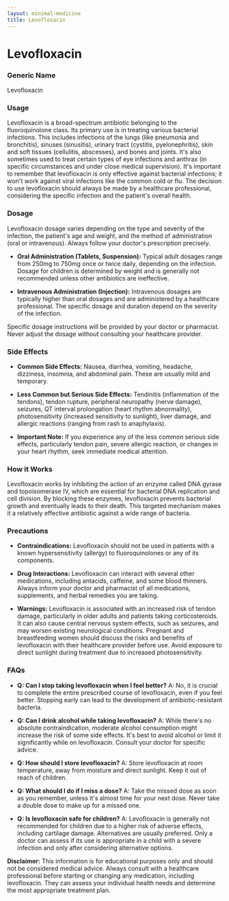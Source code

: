```yaml
---
layout: minimal-medicine
title: Levofloxacin
---
```


# Levofloxacin
### Generic Name
Levofloxacin

### Usage
Levofloxacin is a broad-spectrum antibiotic belonging to the fluoroquinolone class.  Its primary use is in treating various bacterial infections.  This includes infections of the lungs (like pneumonia and bronchitis), sinuses (sinusitis), urinary tract (cystitis, pyelonephritis), skin and soft tissues (cellulitis, abscesses), and bones and joints.  It's also sometimes used to treat certain types of eye infections and anthrax (in specific circumstances and under close medical supervision).  It's important to remember that levofloxacin is only effective against bacterial infections; it won't work against viral infections like the common cold or flu.  The decision to use levofloxacin should always be made by a healthcare professional, considering the specific infection and the patient's overall health.

### Dosage
Levofloxacin dosage varies depending on the type and severity of the infection, the patient's age and weight, and the method of administration (oral or intravenous).  Always follow your doctor's prescription precisely.  

* **Oral Administration (Tablets, Suspension):**  Typical adult dosages range from 250mg to 750mg once or twice daily, depending on the infection.  Dosage for children is determined by weight and is generally not recommended unless other antibiotics are ineffective.  

* **Intravenous Administration (Injection):**  Intravenous dosages are typically higher than oral dosages and are administered by a healthcare professional. The specific dosage and duration depend on the severity of the infection.  

Specific dosage instructions will be provided by your doctor or pharmacist.  Never adjust the dosage without consulting your healthcare provider.  

### Side Effects

* **Common Side Effects:**  Nausea, diarrhea, vomiting, headache, dizziness, insomnia, and abdominal pain.  These are usually mild and temporary.

* **Less Common but Serious Side Effects:**  Tendinitis (inflammation of the tendons), tendon rupture, peripheral neuropathy (nerve damage), seizures,  QT interval prolongation (heart rhythm abnormality),  photosensitivity (increased sensitivity to sunlight), liver damage, and allergic reactions (ranging from rash to anaphylaxis).

* **Important Note:** If you experience any of the less common serious side effects, particularly tendon pain,  severe allergic reaction, or changes in your heart rhythm, seek immediate medical attention.

### How it Works
Levofloxacin works by inhibiting the action of an enzyme called DNA gyrase and topoisomerase IV, which are essential for bacterial DNA replication and cell division.  By blocking these enzymes, levofloxacin prevents bacterial growth and eventually leads to their death.  This targeted mechanism makes it a relatively effective antibiotic against a wide range of bacteria.

### Precautions

* **Contraindications:** Levofloxacin should not be used in patients with a known hypersensitivity (allergy) to fluoroquinolones or any of its components.

* **Drug Interactions:**  Levofloxacin can interact with several other medications, including antacids, caffeine, and some blood thinners.  Always inform your doctor and pharmacist of all medications, supplements, and herbal remedies you are taking.

* **Warnings:** Levofloxacin is associated with an increased risk of tendon damage, particularly in older adults and patients taking corticosteroids.  It can also cause central nervous system effects, such as seizures, and may worsen existing neurological conditions.  Pregnant and breastfeeding women should discuss the risks and benefits of levofloxacin with their healthcare provider before use.  Avoid exposure to direct sunlight during treatment due to increased photosensitivity.


### FAQs

* **Q: Can I stop taking levofloxacin when I feel better?**  A: No, it is crucial to complete the entire prescribed course of levofloxacin, even if you feel better. Stopping early can lead to the development of antibiotic-resistant bacteria.

* **Q: Can I drink alcohol while taking levofloxacin?** A:  While there's no absolute contraindication, moderate alcohol consumption might increase the risk of some side effects.  It's best to avoid alcohol or limit it significantly while on levofloxacin.  Consult your doctor for specific advice.

* **Q: How should I store levofloxacin?**  A: Store levofloxacin at room temperature, away from moisture and direct sunlight.  Keep it out of reach of children.

* **Q: What should I do if I miss a dose?** A: Take the missed dose as soon as you remember, unless it's almost time for your next dose.  Never take a double dose to make up for a missed one.

* **Q: Is levofloxacin safe for children?** A:  Levofloxacin is generally not recommended for children due to a higher risk of adverse effects, including cartilage damage.   Alternatives are usually preferred.  Only a doctor can assess if its use is appropriate in a child with a severe infection and only after considering alternative options.


**Disclaimer:** This information is for educational purposes only and should not be considered medical advice.  Always consult with a healthcare professional before starting or changing any medication, including levofloxacin.  They can assess your individual health needs and determine the most appropriate treatment plan.
